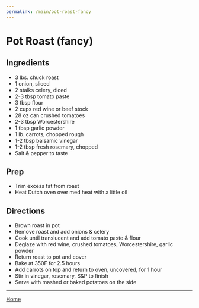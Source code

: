 ```yaml
---
permalink: /main/pot-roast-fancy
---
```

# Pot Roast (fancy)

## Ingredients

- 3 lbs. chuck roast
- 1 onion, sliced
- 2 stalks celery, diced
- 2-3 tbsp tomato paste
- 3 tbsp flour
- 2 cups red wine or beef stock
- 28 oz can crushed tomatoes
- 2-3 tbsp Worcestershire
- 1 tbsp garlic powder
- 1 lb. carrots, chopped rough
- 1-2 tbsp balsamic vinegar
- 1-2 tbsp fresh rosemary, chopped
- Salt & pepper to taste

## Prep

- Trim excess fat from roast
- Heat Dutch oven over med heat with a little oil

## Directions

- Brown roast in pot
- Remove roast and add onions & celery
- Cook until translucent and add tomato paste & flour
- Deglaze with red wine, crushed tomatoes, Worcestershire, garlic powder
- Return roast to pot and cover
- Bake at 350F for 2.5 hours
- Add carrots on top and return to oven, uncovered, for 1 hour
- Stir in vinegar, rosemary, S&P to finish
- Serve with mashed or baked potatoes on the side

---

[Home](https://thomasjbarrett82.github.io)
